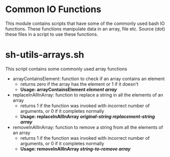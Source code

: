 # Common IO Functions

This module contains scripts that have some of the commonly used bash IO functions. These functions manipulate data in an array, file etc.
Source (dot) these files in a script to use these functions.

# sh-utils-arrays.sh
This script contains some commonly used array functions
- arrayContainsElement: function to check if an array contains an element
  - returns zero if the array has the element or 1 if it doesn't
  - **Usage: arrayContainsElement _element_ _array_**
- replaceInAllInArray: function to replace a string in all the elements of an array
  - returns 1 if the function was invoked with incorrect number of arguments, or 0 if it completes normally
  - **Usage: replaceInAllInArray _original-string_ _replacement-string_ _array_**
- removeInAllInArray: function to remove a string from all the elements of an array
  - returns 1 if the function was invoked with incorrect number of arguments, or 0 if it completes normally
  - **Usage: removeInAllInArray _string-to-remove_ _array_**

